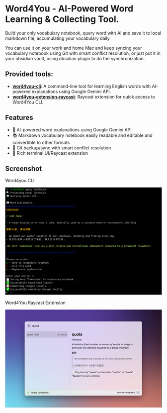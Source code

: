 # Word4You - AI-Powered Word Learning & Collecting Tool.

Build your only vocabulary notebook, query word with AI and save it to local markdown file, accumulating your vocabulary
daily.

You can use it on your work and home Mac and keep syncing your vocabulary notebook using Git with smart conflict
resolution,
or just put it in your obsidian vault, using obsidian plugin to do the synchronization.

## Provided tools:

- **[word4you-cli](./word4you-cli/README.md)**: A command-line tool for learning English words with AI-powered
  explanations using Google Gemini API.
- **[word4you-extension-raycast](./word4you-extension-raycast/README.md)**: Raycast extension for quick access to
  Word4You CLI.

## Features

- 🤖 AI-powered word explanations using Google Gemini API
- 📚 Markdown vocabulary notebook easily readable and editable and convertible to other formats
- 🔄 Git backup/sync with smart conflict resolution
- 🎨 Rich terminal UI/Raycast extension

## Screenshot
Word4you CLI

![Word4You CLI Screenshot](./word4you-cli/media/screenshot-1.png)

Word4You Raycast Extension

![Word4You Raycast Extension Screenshot](./word4you-extension-raycast/media/screenshot-1.png)